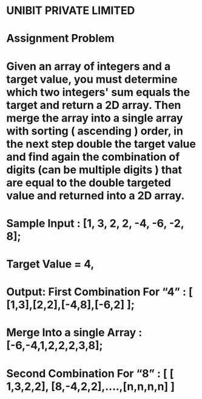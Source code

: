 ### 
# UNIBIT PRIVATE LIMITED 
# Assignment Problem
# Given an array of integers and a target value, you must determine which two integers' sum equals the target and return a 2D array. Then merge the array into a single array with sorting ( ascending ) order, in the next step double the target value and find again the combination of digits (can be multiple digits ) that are equal to the double targeted value and returned into a 2D array.
# Sample Input : [1, 3, 2, 2, -4, -6, -2, 8];
# Target Value = 4,
# Output: First Combination For “4” : [ [1,3],[2,2],[-4,8],[-6,2] ];
# Merge Into a single Array : [-6,-4,1,2,2,2,3,8];
# Second Combination For “8” : [ [ 1,3,2,2], [8,-4,2,2],....,[n,n,n,n] ]
